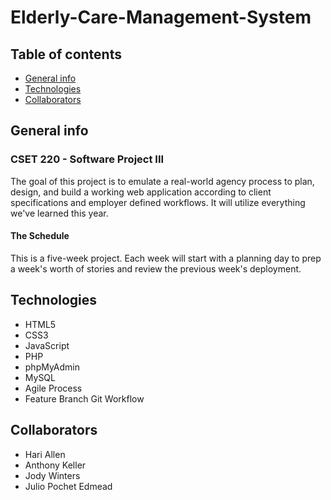 # Elderly-Care-Management-System

## Table of contents
* [General info](#general-info)
* [Technologies](#technologies)
* [Collaborators](#collaborators)

## General info
### CSET 220 - Software Project III

The goal of this project is to emulate a
real-world agency process to plan, design,
and build a working web application
according to client specifications and
employer defined workflows. It will utilize
everything we've learned this year.

#### The Schedule
This is a five-week project. Each week will
start with a planning day to prep a week's
worth of stories and review the previous
week's deployment.

## Technologies
* HTML5
* CSS3
* JavaScript
* PHP
* phpMyAdmin
* MySQL
* Agile Process
* Feature Branch Git Workflow

## Collaborators
* Hari Allen
* Anthony Keller
* Jody Winters
* Julio Pochet Edmead
